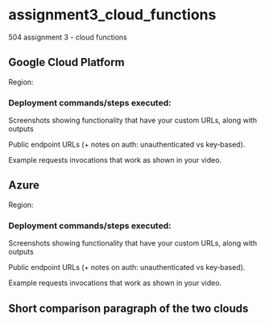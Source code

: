# assignment3_cloud_functions
504 assignment 3 - cloud functions

## Google Cloud Platform
Region:

### Deployment commands/steps executed:

Screenshots showing functionality that have your custom URLs, along with outputs

Public endpoint URLs (+ notes on auth: unauthenticated vs key‑based).

Example requests invocations that work as shown in your video.


## Azure
Region:

### Deployment commands/steps executed:

Screenshots showing functionality that have your custom URLs, along with outputs

Public endpoint URLs (+ notes on auth: unauthenticated vs key‑based).

Example requests invocations that work as shown in your video.


## Short comparison paragraph of the two clouds
